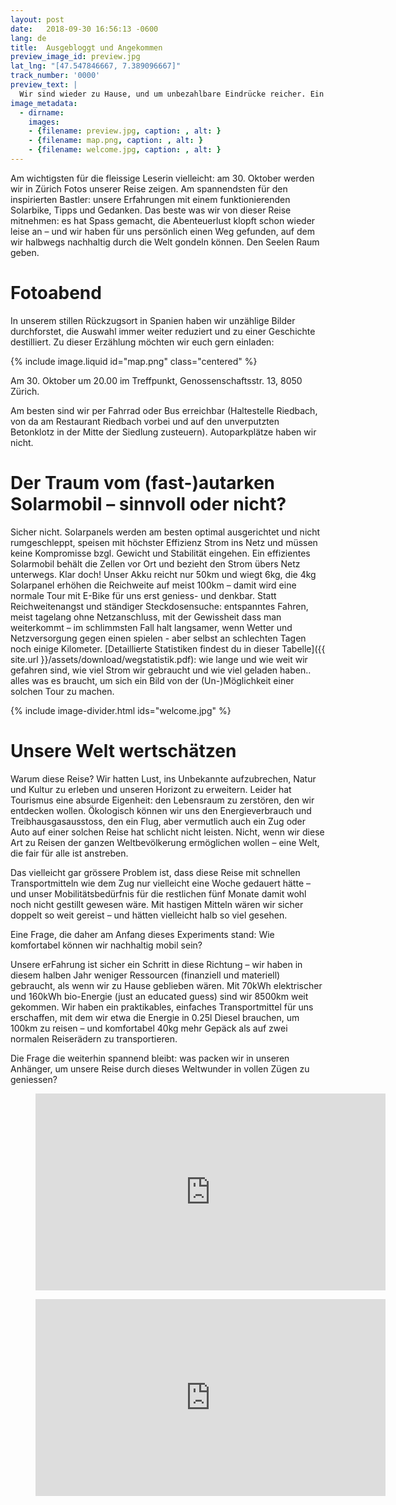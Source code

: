```yaml
---
layout: post
date:   2018-09-30 16:56:13 -0600
lang: de
title:  Ausgebloggt und Angekommen
preview_image_id: preview.jpg 
lat_lng: "[47.547846667, 7.389096667]"
track_number: '0000'
preview_text: |
  Wir sind wieder zu Hause, und um unbezahlbare Eindrücke reicher. Ein echter Seelenrucksack! Danke Marius, für das richtige Wort. Von Fotoabenden, persönlichen Erfahrungen und denen zum Weitergeben..
image_metadata:
  - dirname:
    images:
    - {filename: preview.jpg, caption: , alt: } 
    - {filename: map.png, caption: , alt: } 
    - {filename: welcome.jpg, caption: , alt: } 
---
```


Am wichtigsten für die fleissige Leserin vielleicht: am 30. Oktober werden wir in Zürich Fotos unserer Reise zeigen. Am spannendsten für den inspirierten Bastler: unsere Erfahrungen mit einem funktionierenden Solarbike, Tipps und Gedanken. Das beste was wir von dieser Reise mitnehmen: es hat Spass gemacht, die Abenteuerlust klopft schon wieder leise an – und wir haben für uns persönlich einen Weg gefunden, auf dem wir halbwegs nachhaltig durch die Welt gondeln können. Den Seelen Raum geben.

# Fotoabend

In unserem stillen Rückzugsort in Spanien haben wir unzählige Bilder durchforstet, die Auswahl immer weiter reduziert und zu einer Geschichte destilliert. Zu dieser Erzählung möchten wir euch gern einladen:
 
{% include image.liquid id="map.png" class="centered" %}

Am 30. Oktober um 20.00 im Treffpunkt, Genossenschaftsstr. 13, 8050 Zürich. 

Am besten sind wir per Fahrrad oder Bus erreichbar (Haltestelle Riedbach, von da am Restaurant Riedbach vorbei und auf den unverputzten Betonklotz in der Mitte der Siedlung zusteuern). Autoparkplätze haben wir nicht.

# Der Traum vom (fast-)autarken Solarmobil – sinnvoll oder nicht?

Sicher nicht. Solarpanels werden am besten optimal ausgerichtet und nicht rumgeschleppt, speisen mit höchster Effizienz Strom ins Netz und müssen keine Kompromisse bzgl. Gewicht und Stabilität eingehen. Ein effizientes Solarmobil behält die Zellen vor Ort und bezieht den Strom übers Netz unterwegs.
Klar doch! Unser Akku reicht nur 50km und wiegt 6kg, die 4kg Solarpanel erhöhen die Reichweite auf meist 100km – damit wird eine normale Tour mit E-Bike für uns erst geniess- und denkbar. Statt Reichweitenangst und ständiger Steckdosensuche: entspanntes Fahren, meist tagelang ohne Netzanschluss, mit der Gewissheit dass man weiterkommt – im schlimmsten Fall halt langsamer, wenn Wetter und Netzversorgung gegen einen spielen - aber selbst an schlechten Tagen noch einige Kilometer. [Detaillierte Statistiken findest du in dieser Tabelle]({{ site.url }}/assets/download/wegstatistik.pdf): wie lange und wie weit wir gefahren sind, wie viel Strom wir gebraucht und wie viel geladen haben.. alles was es braucht, um sich ein Bild von der (Un-)Möglichkeit einer solchen Tour zu machen.

{% include image-divider.html ids="welcome.jpg" %}

# Unsere Welt wertschätzen

Warum diese Reise? Wir hatten Lust, ins Unbekannte aufzubrechen, Natur und Kultur zu erleben und unseren Horizont zu erweitern. Leider hat Tourismus eine absurde Eigenheit: den Lebensraum zu zerstören, den wir entdecken wollen. Ökologisch können wir uns den Energieverbrauch und Treibhausgasausstoss, den ein Flug, aber vermutlich auch ein Zug oder Auto auf einer solchen Reise hat schlicht nicht leisten. Nicht, wenn wir diese Art zu Reisen der ganzen Weltbevölkerung ermöglichen wollen – eine Welt, die fair für alle ist anstreben. 

Das vielleicht gar grössere Problem ist, dass diese Reise mit schnellen Transportmitteln wie dem Zug nur vielleicht eine Woche gedauert hätte – und unser Mobilitätsbedürfnis für die restlichen fünf Monate damit wohl noch nicht gestillt gewesen wäre. Mit hastigen Mitteln wären wir sicher doppelt so weit gereist – und hätten vielleicht halb so viel gesehen.

Eine Frage, die daher am Anfang dieses Experiments stand: Wie komfortabel können wir nachhaltig mobil sein?

Unsere erFahrung ist sicher ein Schritt in diese Richtung – wir haben in diesem halben Jahr weniger Ressourcen (finanziell und materiell) gebraucht, als wenn wir zu Hause geblieben wären. Mit 70kWh elektrischer und 160kWh bio-Energie (just an educated guess) sind wir 8500km weit gekommen. Wir haben ein praktikables, einfaches Transportmittel für uns erschaffen, mit dem wir etwa die Energie in 0.25l Diesel brauchen, um 100km zu reisen – und komfortabel 40kg mehr Gepäck als auf zwei normalen Reiserädern zu transportieren.

Die Frage die weiterhin spannend bleibt: was packen wir in unseren Anhänger, um unsere Reise durch dieses Weltwunder in vollen Zügen zu geniessen?

<!-- TODO: check if hosting without cookies is possible -->
<figure class="float-inline-start">
  <iframe width="560" height="315" src="https://www.youtube-nocookie.com/embed/H1-PJ3sziJs?si=ZEjQ-DQbQkoeMqeq" title="Cruising Rendalen" frameborder="0" allow="web-share" allowfullscreen></iframe>
</figure>

<figure class="float-inline-end">
  <iframe width="560" height="315" src="https://www.youtube-nocookie.com/embed/gZj0S3ZZqC8?si=lTF6mnyII4mGXA1B" title="Zuhause in 10 Minuten" frameborder="0" allow="web-share" allowfullscreen></iframe>
</figure>
